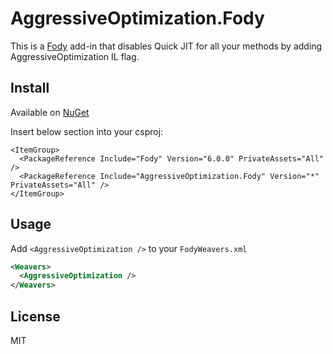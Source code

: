 # AggressiveOptimization.Fody
This is a [Fody](https://github.com/Fody/Fody) add-in that disables Quick JIT for all your methods by adding AggressiveOptimization IL flag.

## Install
Available on [NuGet](https://www.nuget.org/packages/AggressiveOptimization.Fody)

Insert below section into your csproj:

```csproj
<ItemGroup>
  <PackageReference Include="Fody" Version="6.0.0" PrivateAssets="All" />
  <PackageReference Include="AggressiveOptimization.Fody" Version="*" PrivateAssets="All" />
</ItemGroup>
```

## Usage
Add `<AggressiveOptimization />` to your `FodyWeavers.xml`

```xml
<Weavers>
  <AggressiveOptimization />
</Weavers>
```

## License
MIT
